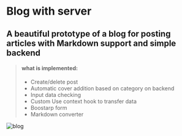 # Blog with server

## A beautiful prototype of a blog for posting articles with Markdown support and simple backend

> #### what is implemented:
>
> - Create/delete post 
> - Automatic cover addition based on category on backend
> - Input data checking
> - Custom Use context hook to transfer data
> - Boostarp form 
> - Markdown converter

![blog](https://user-images.githubusercontent.com/100515756/190912497-776d3cf5-72df-42e2-8aa4-2b3bba471061.png)
